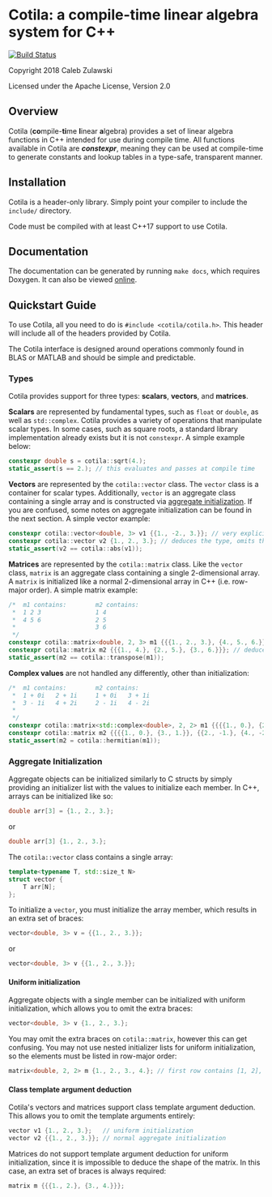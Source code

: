 # Cotila: a compile-time linear algebra system for C++

[![Build Status](https://travis-ci.org/calebzulawski/cotila.svg?branch=master)](https://travis-ci.org/calebzulawski/cotila)

Copyright 2018 Caleb Zulawski

Licensed under the Apache License, Version 2.0

## Overview

Cotila (**co**mpile-**ti**me **l**inear **a**lgebra) provides a set of linear algebra functions in C++ intended for use during compile time.
All functions available in Cotila are ***constexpr***, meaning they can be used at compile-time to generate constants and lookup tables in a type-safe, transparent manner.

## Installation

Cotila is a header-only library.  Simply point your compiler to include the `include/` directory.

Code must be compiled with at least C++17 support to use Cotila.

## Documentation

The documentation can be generated by running `make docs`, which requires Doxygen.  It can also be viewed [online](https://calebzulawski.github.io/cotila/).

## Quickstart Guide

To use Cotila, all you need to do is `#include <cotila/cotila.h>`.  This header will include all of the headers provided by Cotila.

The Cotila interface is designed around operations commonly found in BLAS or MATLAB and should be simple and predictable.

### Types

Cotila provides support for three types: **scalars**, **vectors**, and **matrices**.

**Scalars** are represented by fundamental types, such as `float` or `double`, as well as `std::complex`.  Cotila provides a variety of operations that manipulate scalar types.  In some cases, such as square roots, a standard library implementation already exists but it is not `constexpr`.  A simple example below:

```c++
constexpr double s = cotila::sqrt(4.);
static_assert(s == 2.); // this evaluates and passes at compile time
```

**Vectors** are represented by the `cotila::vector` class.  The `vector` class is a container for scalar types.  Additionally, `vector` is an aggregate class containing a single array and is constructed via [aggregate initialization](http://en.cppreference.com/w/cpp/language/aggregate_initialization).  If you are confused, some notes on aggregate initialization can be found in the next section.  A simple vector example:
```c++
constexpr cotila::vector<double, 3> v1 {{1., -2., 3.}}; // very explicit declaration
constexpr cotila::vector v2 {1., 2., 3.}; // deduces the type, omits the extra braces via uniform initialization
static_assert(v2 == cotila::abs(v1));
```

**Matrices** are represented by the `cotila::matrix` class.  Like the `vector` class, `matrix` is an aggregate class containing a single 2-dimensional array.  A `matrix` is initialized like a normal 2-dimensional array in C++ (i.e. row-major order).  A simple matrix example:
```c++
/*  m1 contains:        m2 contains:
 *  1 2 3               1 4
 *  4 5 6               2 5
 *                      3 6
 */
constexpr cotila::matrix<double, 2, 3> m1 {{{1., 2., 3.}, {4., 5., 6.}}}; // very explicit declaration
constexpr cotila::matrix m2 {{{1., 4.}, {2., 5.}, {3., 6.}}}; // deduces the type, but the extra braces are required
static_assert(m2 == cotila::transpose(m1));
```

**Complex values** are not handled any differently, other than initialization:
```c++
/*  m1 contains:        m2 contains:
 *  1 + 0i   2 + 1i     1 + 0i   3 + 1i
 *  3 - 1i   4 + 2i     2 - 1i   4 - 2i
 *
 */
constexpr cotila::matrix<std::complex<double>, 2, 2> m1 {{{{1., 0.}, {2., 1.}}, {{3., -1.}, {4., 2.}}}};
constexpr cotila::matrix m2 {{{{1., 0.}, {3., 1.}}, {{2., -1.}, {4., -2.}}}}; // complex types can be deduced, too!
static_assert(m2 = cotila::hermitian(m1));
```

### Aggregate Initialization

Aggregate objects can be initialized similarly to C structs by simply providing an initializer list with the values to initialize each member.  In C++, arrays can be initialized like so:
```c++
double arr[3] = {1., 2., 3.};
```
or
```c++
double arr[3] {1., 2., 3.};
```
The `cotila::vector` class contains a single array:
```c++
template<typename T, std::size_t N>
struct vector {
    T arr[N];
};
```
To initialize a `vector`, you must initialize the array member, which results in an extra set of braces:
```c++
vector<double, 3> v = {{1., 2., 3.}};
```
or
```c++
vector<double, 3> v {{1., 2., 3.}};
```

#### Uniform initialization

Aggregate objects with a single member can be initialized with uniform initialization, which allows you to omit the extra braces:
```c++
vector<double, 3> v {1., 2., 3.};
```

You may omit the extra braces on `cotila::matrix`, however this can get confusing.
You may not use nested initializer lists for uniform initialization, so the elements must be listed in row-major order:
```c++
matrix<double, 2, 2> m {1., 2., 3., 4.}; // first row contains [1, 2], second row contains [3, 4]
```

#### Class template argument deduction

Cotila's vectors and matrices support class template argument deduction.  This allows you to omit the template arguments entirely:
```c++
vector v1 {1., 2., 3.};   // uniform initialization
vector v2 {{1., 2., 3.}}; // normal aggregate initialization
```

Matrices do not support template argument deduction for uniform initialization, since it is impossible to deduce the shape of the matrix.
In this case, an extra set of braces is always required:
```c++
matrix m {{{1., 2.}, {3., 4.}}};
```

